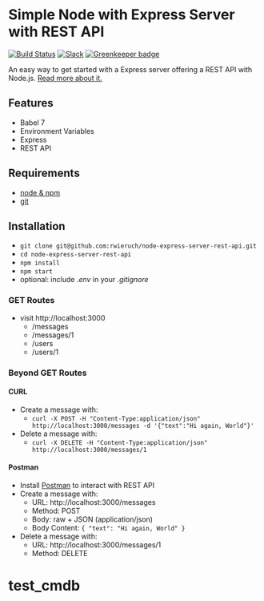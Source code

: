 # Simple Node with Express Server with REST API

[![Build Status](https://travis-ci.org/rwieruch/node-express-server-rest-api.svg?branch=master)](https://travis-ci.org/rwieruch/node-express-server-rest-api) [![Slack](https://slack-the-road-to-learn-react.wieruch.com/badge.svg)](https://slack-the-road-to-learn-react.wieruch.com/) [![Greenkeeper badge](https://badges.greenkeeper.io/rwieruch/node-express-server-rest-api.svg)](https://greenkeeper.io/)

An easy way to get started with a Express server offering a REST API with Node.js. [Read more about it.](https://www.robinwieruch.de/node-express-server-rest-api)

## Features

* Babel 7
* Environment Variables
* Express
* REST API

## Requirements

* [node & npm](https://nodejs.org/en/)
* [git](https://www.robinwieruch.de/git-essential-commands/)

## Installation

* `git clone git@github.com:rwieruch/node-express-server-rest-api.git`
* `cd node-express-server-rest-api`
* `npm install`
* `npm start`
* optional: include *.env* in your *.gitignore*

### GET Routes

* visit http://localhost:3000
  * /messages
  * /messages/1
  * /users
  * /users/1

### Beyond GET Routes

#### CURL

* Create a message with:
  * `curl -X POST -H "Content-Type:application/json" http://localhost:3000/messages -d '{"text":"Hi again, World"}'`
* Delete a message with:
  * `curl -X DELETE -H "Content-Type:application/json" http://localhost:3000/messages/1`

#### Postman

* Install [Postman](https://www.getpostman.com/apps) to interact with REST API
* Create a message with:
  * URL: http://localhost:3000/messages
  * Method: POST
  * Body: raw + JSON (application/json)
  * Body Content: `{ "text": "Hi again, World" }`
* Delete a message with:
  * URL: http://localhost:3000/messages/1
  * Method: DELETE
# test_cmdb
